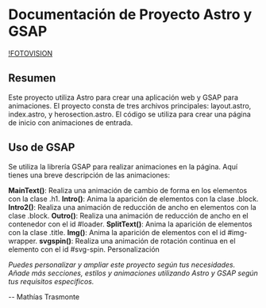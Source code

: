 # **Documentación de Proyecto Astro y GSAP**

[!FOTOVISION](https://raw.githubusercontent.com/M4thias2023/Fotovision/main/public/FOTOVISION.png)

## **Resumen**

Este proyecto utiliza Astro para crear una aplicación web y GSAP para animaciones. El proyecto consta de tres archivos principales: layout.astro, index.astro, y herosection.astro. El código se utiliza para crear una página de inicio con animaciones de entrada.

## Uso de GSAP

Se utiliza la librería GSAP para realizar animaciones en la página. Aquí tienes una breve descripción de las animaciones:

**MainText()**: Realiza una animación de cambio de forma en los elementos con la clase .h1.
**Intro()**: Anima la aparición de elementos con la clase .block.
**Intro2()**: Realiza una animación de reducción de ancho en elementos con la clase .block.
**Outro()**: Realiza una animación de reducción de ancho en el contenedor con el id #loader.
**SplitText()**: Anima la aparición de elementos con la clase .title.
**Img()**: Anima la aparición de elementos con el id #img-wrapper.
**svgspin()**: Realiza una animación de rotación continua en el elemento con el id #svg-spin.
Personalización

*Puedes personalizar y ampliar este proyecto según tus necesidades. Añade más secciones, estilos y animaciones utilizando Astro y GSAP según tus requisitos específicos.*


-- Mathías Trasmonte
